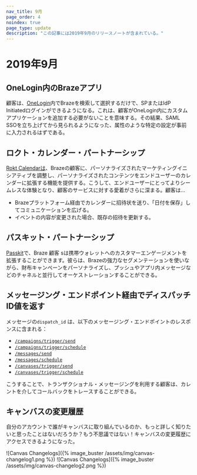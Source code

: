 ```yaml
---
nav_title: 9月
page_order: 4
noindex: true
page_type: update
description: "この記事には2019年9月のリリースノートが含まれている。"
---
```


# 2019年9月

## OneLogin内のBrazeアプリ

顧客は、[OneLogin]({{site.baseurl}}/user_guide/administrative/access_braze/single_sign_on/onelogin/)内でBrazeを検索して選択するだけで、SPまたはIdP Initiatedログインができるようになる。これは、顧客がOneLogin内にカスタムアプリケーションを追加する必要がないことを意味する。その結果、SAML SSOを立ち上げてから見られるようになった、属性のような特定の設定が事前に入力されるはずである。

## ロクト・カレンダー・パートナーシップ

[Rokt Calendarは]({{site.baseurl}}/partners/additional_channels/calendar/rokt_calendar/)、Brazeの顧客に、パーソナライズされたマーケティングイニシアティブを調整し、パーソナライズされたコンテンツをエンドユーザーのカレンダーに拡張する機能を提供する。こうして、エンドユーザーにとってよりシームレスな体験となり、顧客のサービスに対する愛着がさらに深まる。顧客は...

- Brazeプラットフォーム経由でカレンダーに招待状を送り、「日付を保存」してコミュニケーションを広げる。
- イベントの内容が変更された場合、既存の招待を更新する。

## パスキット・パートナーシップ

[Passkit]({{site.baseurl}}/partners/additional_channels/mobile_wallet/passkit/)で、Braze 顧客 sは携帯ウォレットへのカスタマーエンゲージメントを拡張することができます。彼らは、Brazeの強力なセグメンテーションを使いながら、財布キャンペーンをパーソナライズし、プッシュやアプリ内メッセージなどのチャネルと並行してオーケストレーションすることができる。

## メッセージング・エンドポイント経由でディスパッチID値を返す

メッセージの`dispatch_id` は、以下のメッセージング・エンドポイントのレスポンスに含まれる：
- [`/campaigns/trigger/send`]({{site.baseurl}}/api/endpoints/messaging/#sending-messages-via-api-triggered-delivery)
- [`/campaigns/trigger/schedule`]({{site.baseurl}}/api/endpoints/messaging/#create-schedule-endpoint)
- [`/messages/send`]({{site.baseurl}}/api/endpoints/messaging/#sending-messages-immediately-via-api-only)
- [`/messages/schedule`]({{site.baseurl}}/api/endpoints/messaging/#create-schedule-endpoint)
- [`/canvases/trigger/send`]({{site.baseurl}}/api/endpoints/messaging/#canvas)
- [`/canvases/trigger/schedule`]({{site.baseurl}}/api/endpoints/messaging/#api-triggered-canvases)

こうすることで、トランザクショナル・メッセージングを利用する顧客は、カレントを介してコールバックをトレースすることができる。

## キャンバスの変更履歴

自分のアカウントで誰がキャンバスに取り組んでいるのか、もっと詳しく知りたいと思ったことはないだろうか？もう不思議ではない！キャンバスの変更履歴にアクセスできるようになった。

![Canvas Changelogs]({% image_buster /assets/img/canvas-changelog1.png %})
![Canvas Changelogs]({% image_buster /assets/img/canvas-changelog2.png %})
